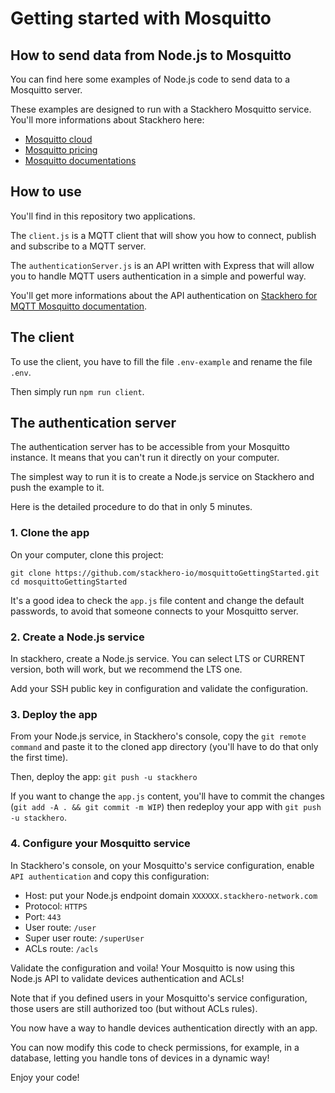 # Getting started with Mosquitto

## How to send data from Node.js to Mosquitto

You can find here some examples of Node.js code to send data to a Mosquitto server.

These examples are designed to run with a Stackhero Mosquitto service.
You'll more informations about Stackhero here:
- [Mosquitto cloud](https://www.stackhero.io/en/services/Mosquitto/benefits)
- [Mosquitto pricing](https://www.stackhero.io/en/services/Mosquitto/pricing)
- [Mosquitto documentations](https://www.stackhero.io/en/services/Mosquitto/documentations)


## How to use

You'll find in this repository two applications.

The `client.js` is a MQTT client that will show you how to connect, publish and subscribe to a MQTT server.

The `authenticationServer.js` is an API written with Express that will allow you to handle MQTT users authentication in a simple and powerful way.

You'll get more informations about the API authentication on [Stackhero for MQTT Mosquitto documentation](https://www.stackhero.io/en/services/Mosquitto/documentations).

## The client

To use the client, you have to fill the file `.env-example` and rename the file `.env`.

Then simply run `npm run client`.


## The authentication server

The authentication server has to be accessible from your Mosquitto instance. It means that you can't run it directly on your computer.

The simplest way to run it is to create a Node.js service on Stackhero and push the example to it.

Here is the detailed procedure to do that in only 5 minutes.

### 1. Clone the app

On your computer, clone this project:

```
git clone https://github.com/stackhero-io/mosquittoGettingStarted.git
cd mosquittoGettingStarted
```

It's a good idea to check the `app.js` file content and change the default passwords, to avoid that someone connects to your Mosquitto server.


### 2. Create a Node.js service

In stackhero, create a Node.js service. You can select LTS or CURRENT version, both will work, but we recommend the LTS one.

Add your SSH public key in configuration and validate the configuration.


### 3. Deploy the app

From your Node.js service, in Stackhero's console, copy the `git remote command` and paste it to the cloned app directory (you'll have to do that only the first time).

Then, deploy the app: `git push -u stackhero`

If you want to change the `app.js` content, you'll have to commit the changes (`git add -A . && git commit -m WIP`) then redeploy your app with `git push -u stackhero`.


### 4. Configure your Mosquitto service

In Stackhero's console, on your Mosquitto's service configuration, enable `API authentication` and copy this configuration:
  - Host: put your Node.js endpoint domain `XXXXXX.stackhero-network.com`
  - Protocol: `HTTPS`
  - Port: `443`
  - User route: `/user`
  - Super user route: `/superUser`
  - ACLs route: `/acls`

Validate the configuration and voila! Your Mosquitto is now using this Node.js API to validate devices authentication and ACLs!

Note that if you defined users in your Mosquitto's service configuration, those users are still authorized too (but without ACLs rules).


You now have a way to handle devices authentication directly with an app.

You can now modify this code to check permissions, for example, in a database, letting you handle tons of devices in a dynamic way!

Enjoy your code!